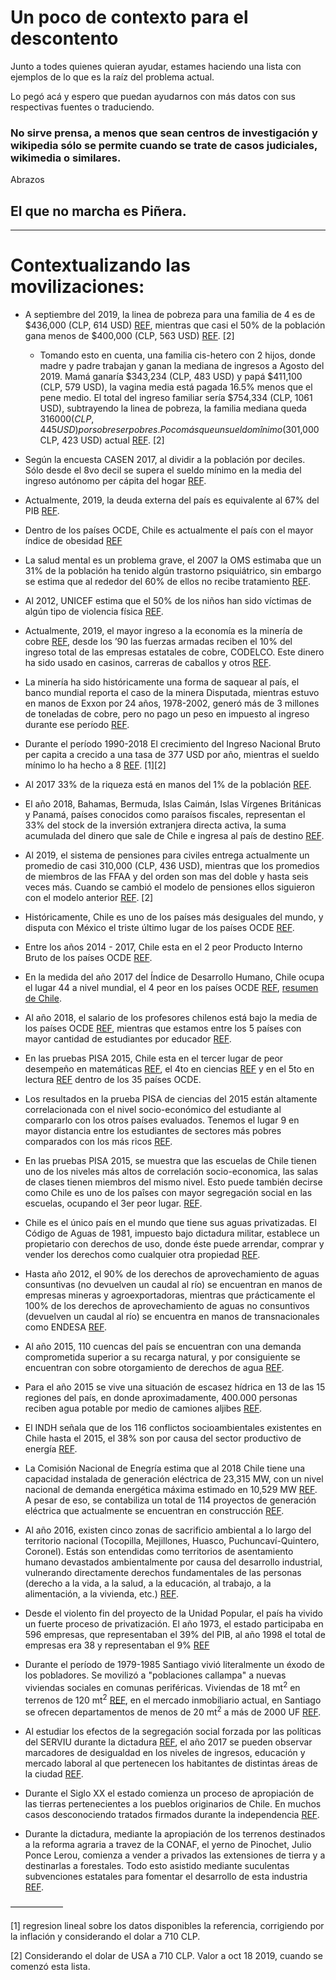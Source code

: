 # Un poco de contexto para el descontento

Junto a todes quienes quieran ayudar, estames haciendo una lista con ejemplos de lo que es la raíz del problema actual.

Lo pegó acá y espero que puedan ayudarnos con más datos con sus respectivas fuentes o traduciendo.

### No sirve prensa, a menos que sean centros de investigación y wikipedia sólo se permite cuando se trate de casos judiciales, wikimedia o similares.

Abrazos

## El que no marcha es Piñera.

---

# **Contextualizando las movilizaciones**:


* A septiembre del 2019, la linea de pobreza para una familia de 4 es de $436,000 (CLP, 614 USD) [REF](http://observatorio.ministeriodesarrollosocial.gob.cl/layout/doc/ipc/Valor_CBA_y_LPs_19.09.pdf), mientras que casi el 50% de la población gana menos de $400,000 (CLP, 563 USD) [REF](http://www.fundacionsol.cl/estudios/losverdaderos-salarios-de-chile-2018/). [2]

    * Tomando esto en cuenta, una familia cis-hetero con 2 hijos, donde madre y padre trabajan y ganan la mediana de ingresos a Agosto del 2019. Mamá ganaría $343,234 (CLP, 483 USD) y papá $411,100 (CLP, 579 USD), la vagina media está pagada 16.5% menos que el pene medio. El total del ingreso familiar sería $754,334 (CLP, 1061 USD), subtrayendo la linea de pobreza, la familia mediana queda $316000 (CLP, 445 USD) por sobre ser pobres. Poco más que un sueldo mînimo ($301,000 CLP, 423 USD) actual [REF](https://ine.cl/prensa/detalle-prensa/2019/08/13/ingreso-laboral-promedio-mensual-en-chile-fue-de-$573.964-en-2018). [2]


* Según la encuesta CASEN 2017, al dividir a la población por deciles. Sólo desde el 8vo decil se supera el sueldo mínimo en la media del ingreso autónomo per cápita del hogar [REF](http://observatorio.ministeriodesarrollosocial.gob.cl/casen-multidimensional/casen/casen_2017.php).

* Actualmente, 2019, la deuda externa del país es equivalente al 67% del PIB [REF](https://www.bcentral.cl/deuda-externa).

* Dentro de los países OCDE, Chile es actualmente el país con el mayor índice de obesidad [REF](https://data.oecd.org/chart/5ILm)

* La salud mental es un problema grave, el 2007 la OMS estimaba que un 31% de la población ha tenido algún trastorno psiquiátrico, sin embargo se estima que al rededor del 60% de ellos no recibe tratamiento [REF](https://www.who.int/mental_health/policy/country/chile/en/).

* Al 2012, UNICEF estima que el 50% de los niños han sido víctimas de algún tipo de violencia física [REF](https://unicef.cl/web/tabla-5-indicadores-para-la-dimension-proteccion/).

* Actualmente, 2019, el mayor ingreso a la economía es la minería de cobre [REF](https://en.wikipedia.org/wiki/Economy_of_Chile#/media/File:Tree_map_export_2009_Chile.jpeg), desde los ’90 las fuerzas armadas reciben el 10% del ingreso total de las empresas estatales de cobre, CODELCO. Este dinero ha sido usado en casinos, carreras de caballos y otros [REF](https://es.wikipedia.org/wiki/Milicogate).

* La minería ha sido históricamente una forma de saquear al país, el banco mundial reporta el caso de la minera Disputada, mientras estuvo en manos de Exxon por 24 años, 1978-2002, generó más de 3 millones de toneladas de cobre, pero no pago un peso en impuesto al ingreso durante ese período [REF](https://siteresources.worldbank.org/INTOGMC/Resources/336099-1156955107170/miningroyaltiespublication.pdf).

* Durante el período 1990-2018 El crecimiento del Ingreso Nacional Bruto per capita a crecido a una tasa de 377 USD por año, mientras el sueldo mínimo lo ha hecho a 8 [REF](https://data.worldbank.org/country/chile). [1][2]

* Al 2017 33% de la riqueza está en manos del 1% de la población [REF](http://www.fundacionsol.cl/2017/07/banco-central-quintil-mas-rico-concentra-72-la-riqueza-chile/).

* El año 2018, Bahamas, Bermuda, Islas Caimán, Islas Vírgenes Británicas y Panamá, países conocidos como paraísos fiscales, representan el 33% del stock de la inversión extranjera directa activa, la suma acumulada del dinero que sale de Chile e ingresa al país de destino [REF](https://si3.bcentral.cl/estadisticas/Principal1/Estudios/SE/BDP/IED.html).

* Al 2019, el sistema de pensiones para civiles entrega actualmente un promedio de casi 310,000 (CLP, 436 USD), mientras que los promedios de miembros de las FFAA y del orden son mas del doble y hasta seis veces más. Cuando se cambió el modelo de pensiones ellos siguieron con el modelo anterior [REF](http://www.fundacionsol.cl/estudios/pensiones-por-la-fuerza-2019/). [2]

* Históricamente, Chile es uno de los países más desiguales del mundo, y disputa con México el triste último lugar de los países OCDE [REF](https://data.oecd.org/chart/5Ivh).

* Entre los años 2014 - 2017, Chile esta en el 2 peor Producto Interno Bruto de los países OCDE [REF](https://data.oecd.org/chart/5IL8).

* En la medida del año 2017 del Índice de Desarrollo Humano, Chile ocupa el lugar 44 a nivel mundial, el 4 peor en los países OCDE [REF](http://hdr.undp.org/en/data), [resumen de Chile](http://hdr.undp.org/en/countries/profiles/CHL).

* Al año 2018, el salario de los profesores chilenos está bajo la media de los países OCDE [REF](https://data.oecd.org/teachers/teachers-salaries.htm), mientras que estamos entre los 5 países con mayor cantidad de estudiantes por educador [REF](https://data.oecd.org/chart/5IGj).

* En las pruebas PISA 2015, Chile esta en el tercer lugar de peor desempeño en matemáticas [REF](https://data.oecd.org/chart/5IGk), el 4to en ciencias [REF](https://data.oecd.org/chart/5IGm) y en el 5to en lectura [REF](https://data.oecd.org/chart/5IKW) dentro de los 35 países OCDE.

* Los resultados en la prueba PISA de ciencias del 2015 están altamente correlacionada con el nivel socio-económico del estudiante al compararlo con los otros países evaluados. Tenemos el lugar 9 en mayor distancia entre los estudiantes de sectores más pobres comparados con los más ricos [REF](http://gpseducation.oecd.org/CountryProfile?primaryCountry=CHL&treshold=10&topic=PI).

* En las pruebas PISA 2015, se muestra que las escuelas de Chile tienen uno de los niveles más altos de correlación socio-economica, las salas de clases tienen miembros del mismo nivel. Esto puede también decirse como Chile es uno de los paîses con mayor segregación social en las escuelas, ocupando el 3er peor lugar. [REF](http://gpseducation.oecd.org/CountryProfile?primaryCountry=CHL&treshold=10&topic=PI).

* Chile es el único país en el mundo que tiene sus aguas privatizadas. El Código de Aguas de 1981, impuesto bajo dictadura militar, establece un propietario con derechos de uso, donde éste puede arrendar, comprar y vender los derechos como cualquier otra propiedad [REF](https://www.leychile.cl/Navegar?idNorma=5605).

* Hasta año 2012, el 90% de los derechos de aprovechamiento de aguas consuntivas (no devuelven un caudal al río) se encuentran en manos de empresas mineras y agroexportadoras, mientras que prácticamente el 100% de los derechos de aprovechamiento de aguas no consuntivos (devuelven un caudal al río) se encuentra en manos de transnacionales como ENDESA [REF](https://ciperchile.cl/2012/02/17/la-privatizacion-de-las-aguas-en-chile-viola-los-derechos-humanos/).

* Al año 2015, 110 cuencas del país se encuentran con una demanda comprometida superior a su recarga natural, y por consiguiente se encuentran con sobre otorgamiento de derechos de agua [REF](https://www.interior.gob.cl/media/2015/04/recursos_hidricos.pdf).

* Para el año 2015 se vive una situación de escasez hídrica en 13 de las 15 regiones del país, en donde aproximadamente, 400.000 personas reciben agua potable por medio de camiones aljibes [REF](https://www.interior.gob.cl/media/2015/04/recursos_hidricos.pdf).

* El INDH señala que de los 116 conflictos socioambientales existentes en Chile hasta el 2015, el 38% son por causa del sector productivo de energía [REF](mapaconflictos.indh.cl).

* La Comisión Nacional de Enegría estima que al 2018 Chile tiene una capacidad instalada de generación eléctrica de 23,315 MW, con un nivel nacional de demanda energética máxima estimado en 10,529 MW [REF](https://www.cne.cl/wp-content/uploads/2019/04/Anuario-CNE-2018.pdf). A pesar de eso, se contabiliza un total de 114 proyectos de generación eléctrica que actualmente se encuentran en construcción [REF](https://mapaconflictos.indh.cl).

* Al año 2016, existen cinco zonas de sacrificio ambiental a lo largo del territorio nacional (Tocopilla, Mejillones, Huasco, Puchuncaví-Quintero, Coronel). Estás son entendidas como territorios de asentamiento humano devastados ambientalmente por causa del desarrollo industrial, vulnerando directamente derechos fundamentales de las personas (derecho a la vida, a la salud, a la educación, al trabajo, a la alimentación, a la vivienda, etc.)
[REF](https://www.terram.cl/2016/02/infografias-conoce-las-zonas-de-sacrificio-ambiental-del-pais-2/).

* Desde el violento fin del proyecto de la Unidad Popular, el país ha vivido un fuerte proceso de privatización. El año 1973, el estado participaba en 596 empresas, que representaban el 39% del PIB, al año 1998 el total de empresas era 38 y representaban el 9% [REF](https://www.cepchile.cl/cep/site/artic/20160304/asocfile/20160304093212/04_hachette.pdf)

* Durante el período de 1979-1985 Santiago vivió literalmente un éxodo de los pobladores. Se movilizó a "poblaciones callampa" a nuevas viviendas sociales en comunas periféricas. Viviendas de 18 mt<sup>2</sup> en terrenos de 120 mt<sup>2</sup> [REF](https://infoinvi.uchilefau.cl/las-erradicaciones-de-la-dictadura-el-traslado-de-las-poblaciones-a-la-periferia/), en el mercado inmobiliario actual, en Santiago se ofrecen departamentos de menos de 20 mt<sup>2</sup> a más de 2000 UF [REF](https://www.iarmas.cl/proyectos/stgo3/).

* Al estudiar los efectos de la segregación social forzada por las políticas del SERVIU durante la dictadura [REF](https://www.leychile.cl/Navegar?idNorma=6945), el año 2017 se pueden observar marcadores de desigualdad en los niveles de ingresos, educación y mercado laboral al que pertenecen los habitantes de distintas áreas de la ciudad [REF](estudiosurbanos.uc.cl/images/noticias-actividades/2017/Abril_2017/REV121_Fuentes.pdf).

* Durante el Siglo XX el estado comienza un proceso de apropiación de las tierras pertenecientes a los pueblos originarios de Chile. En muchos casos desconociendo tratados firmados durante la independencia [REF](http://www.movimientodefendamoschiloe.cl/web/2017/06/07/como-pinera-se-compro/).

* Durante la dictadura, mediante la apropiación de los terrenos destinados a la reforma agraria a travez de la CONAF, el yerno de Pinochet, Julio Ponce Lerou, comienza a vender a privados las extensiones de tierra y a destinarlas a forestales. Todo esto asistido mediante suculentas subvenciones estatales para fomentar el desarrollo de esta industria [REF](http://www.clarinet.cl/nuevo/index.php/chile/corrupcion/3774-como-augusto-pinochet-se-apropio-de-la-corporacion-nacional-forestal-conaf-para-enriquecer-a-su-familia).

——————

[1] regresion lineal sobre los datos disponibles la referencia, corrigiendo por la inflación y considerando el dolar a 710 CLP.

[2] Considerando el dolar de USA a 710 CLP. Valor a oct 18 2019, cuando se comenzó esta lista.
